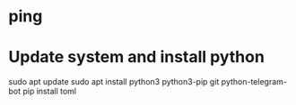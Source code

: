 # ping
# Update system and install python
sudo apt update
sudo apt install python3 python3-pip git python-telegram-bot
pip install toml
